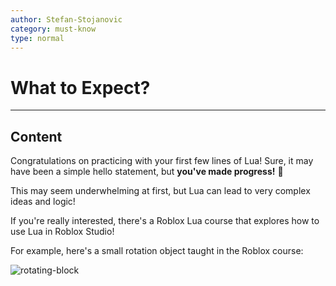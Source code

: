 ```yaml
---
author: Stefan-Stojanovic
category: must-know
type: normal
---
```


# What to Expect?

---
## Content

Congratulations on practicing with your first few lines of Lua! Sure, it may have been a simple hello statement, but **you've made progress!** 🎉

This may seem underwhelming at first, but Lua can lead to very complex ideas and logic! 

If you're really interested, there's a Roblox Lua course that explores how to use Lua in Roblox Studio! 

For example, here's a small rotation object taught in the Roblox course:

![rotating-block](https://img.enkipro.com/ec104dd401c8fe092d3950f5bde6ddb1.gif)